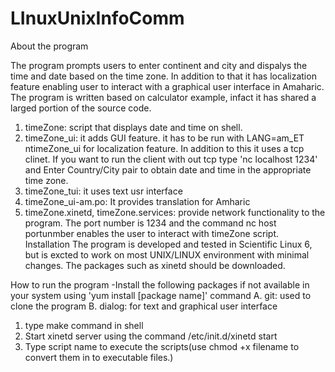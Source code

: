 LInuxUnixInfoComm
=================


About the program


The program prompts users to enter continent and city and dispalys the time and date based on the time zone. In addition to that it has localization feature enabling user to interact with a graphical user interface in Amaharic. The program is written based on calculator example, infact it has shared a larged portion of the source code.

1. timeZone: script that displays date and time on shell.
2. timeZone_ui: it adds GUI feature. it has to be run with LANG=am_ET ntimeZone_ui for localization feature. In addition to this it uses a tcp clinet. If you want to run the client with out tcp type 'nc localhost 1234' and Enter Country/City pair to obtain date and time in the appropriate time zone.
3. timeZone_tui: it uses text usr interface
4. timeZone_ui-am.po: It provides translation for Amharic
5. timeZone.xinetd, timeZone.services: provide network functionality to the program. The port number is 1234 and the command nc host portunmber enables the user to interact with timeZone script.
Installation
The program is developed and tested in Scientific Linux 6, but is excted to work on most UNIX/LINUX environment with minimal changes. The packages such as xinetd should be downloaded.



How to run the program
-Install the following packages if not available in your system using 'yum install [package name]' command
  A. git: used to clone the program
  B. dialog: for text and graphical user interface

1. type make command in shell
2. Start xinetd server using the command /etc/init.d/xinetd start
3. Type script name to execute the scripts(use chmod +x filename to convert them in to executable files.)

